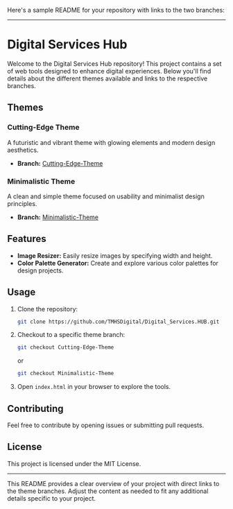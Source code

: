 Here's a sample README for your repository with links to the two branches:

---

# Digital Services Hub

Welcome to the Digital Services Hub repository! This project contains a set of web tools designed to enhance digital experiences. Below you'll find details about the different themes available and links to the respective branches.

## Themes

### Cutting-Edge Theme
A futuristic and vibrant theme with glowing elements and modern design aesthetics.

- **Branch:** [Cutting-Edge-Theme](https://github.com/TMHSDigital/Digital_Services.HUB/tree/Cutting-Edge-Theme)

### Minimalistic Theme
A clean and simple theme focused on usability and minimalist design principles.

- **Branch:** [Minimalistic-Theme](https://github.com/TMHSDigital/Digital_Services.HUB/tree/Minimalistic-Theme)

## Features

- **Image Resizer:** Easily resize images by specifying width and height.
- **Color Palette Generator:** Create and explore various color palettes for design projects.

## Usage

1. Clone the repository:
   ```sh
   git clone https://github.com/TMHSDigital/Digital_Services.HUB.git
   ```

2. Checkout to a specific theme branch:
   ```sh
   git checkout Cutting-Edge-Theme
   ```
   or
   ```sh
   git checkout Minimalistic-Theme
   ```

3. Open `index.html` in your browser to explore the tools.

## Contributing

Feel free to contribute by opening issues or submitting pull requests. 

## License

This project is licensed under the MIT License.

---

This README provides a clear overview of your project with direct links to the theme branches. Adjust the content as needed to fit any additional details specific to your project.
